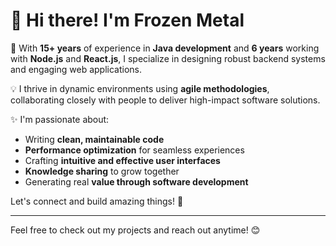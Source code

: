# 👋 Hi there! I'm Frozen Metal

🚀 With **15+ years** of experience in **Java development** and **6 years** working with **Node.js** and **React.js**, I specialize in designing robust backend systems and engaging web applications.

💡 I thrive in dynamic environments using **agile methodologies**, collaborating closely with people to deliver high-impact software solutions.

✨ I'm passionate about:
- Writing **clean, maintainable code**
- **Performance optimization** for seamless experiences
- Crafting **intuitive and effective user interfaces**
- **Knowledge sharing** to grow together
- Generating real **value through software development**

Let's connect and build amazing things! 🚀

---

Feel free to check out my projects and reach out anytime! 😊

